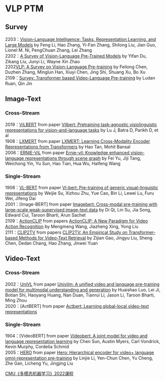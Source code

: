 # VLP PTM
## Survey
2203：[Vision-Language Intelligence: Tasks, Representation Learning, and Large Models](https://arxiv.org/abs/2203.01922.pdf) by Feng Li, Hao Zhang, Yi-Fan Zhang, Shilong Liu, Jian Guo, Lionel M. Ni, PengChuan Zhang, Lei Zhang  
2202：[A Survey of Vision-Language Pre-Trained Models](https://arxiv.org/abs/2202.10936.pdf) by Yifan Du, Zikang Liu, Junyi Li, Wayne Xin Zhao  
2202[VLP: A Survey on Vision-Language Pre-training](https://arxiv.org/abs/2202.09061.pdf) by Feilong Chen, Duzhen Zhang, Minglun Han, Xiuyi Chen, Jing Shi, Shuang Xu, Bo Xu  
2109：[Survey: Transformer based Video-Language Pre-training](https://arxiv.org/abs/2109.09920.pdf) by Ludan Ruan, Qin Jin  

## Image-Text
### Cross-Stream
2019：[ViLBERT](https://github.com/facebookresearch/vilbert-multi-task ) from paper [Vilbert: Pretraining task-agnostic visiolinguistic representations for vision-and-language tasks](https://proceedings.neurips.cc/paper/2019/file/c74d97b01eae257e44aa9d5bade97baf-Paper.pdf) by Lu J, Batra D, Parikh D, et al  
1908：[LXMERT](https://github.com/airsplay/lxmert) from paper [LXMERT: Learning Cross-Modality Encoder Representations from Transformers](https://arxiv.org/pdf/1908.07490) by Hao Tan, Mohit Bansal    
2006：[ERNIE-ViL]() from paper [Ernie-vil: Knowledge enhanced vision-language representations through scene graph](https://arxiv.org/abs/2006.16934) by Fei Yu, Jiji Tang, Weichong Yin, Yu Sun, Hao Tian, Hua Wu, Haifeng Wang    
### Single-Stream
1908：[VL-BERT](https://github.com/jackroos/VL-BERT) from paper [Vl-bert: Pre-training of generic visual-linguistic representations](https://arxiv.org/abs/1908.08530v3) by Weijie Su, Xizhou Zhu, Yue Cao, Bin Li, Lewei Lu, Furu Wei, Jifeng Dai    
2001：[Image-BERT] from paper [Imagebert: Cross-modal pre-training with large-scale weak-supervised image-text data](https://arxiv.org/abs/2001.07966v1) by Di Qi, Lin Su, Jia Song, Edward Cui, Taroon Bharti, Arun Sachet   
2109：[ActionCLIP](https://github.com/sallymmx/ActionCLIP) from papers [ActionCLIP: A New Paradigm for Video Action Recognition](https://arxiv.org/abs/2109.08472) by Mengmeng Wang, Jiazheng Xing, Yong Liu  
2111：[CLIP2TV]() from papers [CLIP2TV: An Empirical Study on Transformer-based Methods for Video-Text Retrieval](https://arxiv.org/abs/2111.05610) by Zijian Gao, Jingyu Liu, Sheng Chen, Dedan Chang, Hao Zhang, Jinwei Yuan  
## Video-Text
### Cross-Stream
2002：[UniVL](https://github.com/microsoft/UniVL) from paper [Univilm: A unified video and language pre-training model for multimodal understanding and generation](https://arxiv.org/abs/2002.06353) by Huaishao Luo, Lei Ji, Botian Shi, Haoyang Huang, Nan Duan, Tianrui Li, Jason Li, Taroon Bharti, Ming Zhou    
2020：[ActBERT] from paper [Actbert: Learning global-local video-text representations](http://openaccess.thecvf.com/content_CVPR_2020/papers/Zhu_ActBERT_Learning_Global-Local_Video-Text_Representations_CVPR_2020_paper.pdf)    
### Single-Stream
1904：[VideoBERT] from paper [Videobert: A joint model for video and language representation learning](https://arxiv.org/abs/1904.01766v2) by Chen Sun, Austin Myers, Carl Vondrick, Kevin Murphy, Cordelia Schmid    
2005：[HERO](https://github.com/linjieli222/HERO) from paper [Hero: Hierarchical encoder for video+ language omni-representation pre-training](https://arxiv.org/abs/2005.00200) by Linjie Li, Yen-Chun Chen, Yu Cheng, Zhe Gan, Licheng Yu, Jingjing Liu    

[CMU《多模态机器学习》2022课程](https://cmu-multicomp-lab.github.io/adv-mmml-course/spring2022/schedule/)  

















